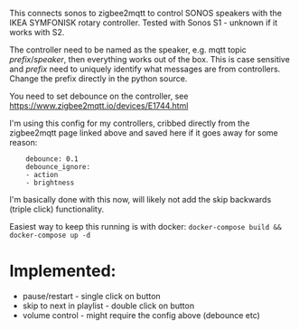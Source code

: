 This connects sonos to zigbee2mqtt to control SONOS speakers with the IKEA SYMFONISK rotary controller.
Tested with Sonos S1 - unknown if it works with S2.

The controller need to be named as the speaker, e.g. mqtt topic *prefix*/*speaker*, then everything works out of the box.
This is case sensitive and *prefix* need to uniquely identify what messages are from controllers. 
Change the prefix directly in the python source.

You need to set debounce on the controller, see https://www.zigbee2mqtt.io/devices/E1744.html

I'm using this config for my controllers, cribbed directly from the zigbee2mqtt page linked above and saved here if it goes away for some reason:

```
    debounce: 0.1
    debounce_ignore:	
    - action
    - brightness
```

I'm basically done with this now, will likely not add the skip backwards (triple click) functionality.

Easiest way to keep this running is with docker:
```docker-compose build && docker-compose up -d```


Implemented:
============

* pause/restart - single click on button
* skip to next in playlist - double click on button
* volume control - might require the config above (debounce etc)
